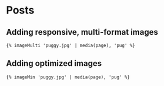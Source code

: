# Posts
## Adding responsive, multi-format images
```
{% imageMulti 'puggy.jpg' | media(page), 'pug' %}
```

## Adding optimized images
```
{% imageMin 'puggy.jpg' | media(page), 'pug' %}
```